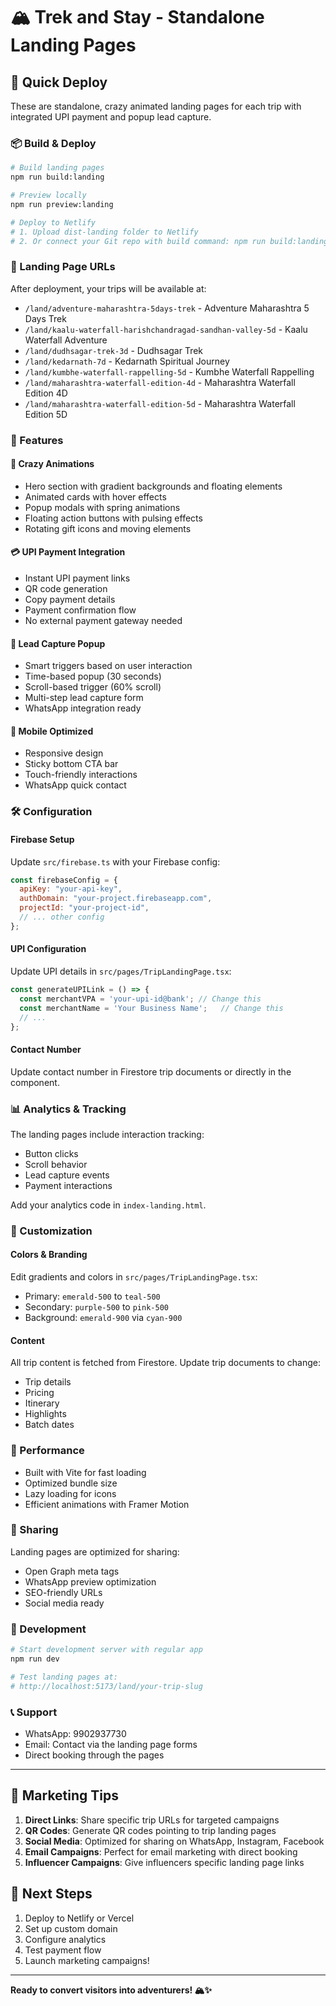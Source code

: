 # 🏔️ Trek and Stay - Standalone Landing Pages

## 🚀 Quick Deploy

These are standalone, crazy animated landing pages for each trip with integrated UPI payment and popup lead capture.

### 📦 Build & Deploy

```bash
# Build landing pages
npm run build:landing

# Preview locally
npm run preview:landing

# Deploy to Netlify
# 1. Upload dist-landing folder to Netlify
# 2. Or connect your Git repo with build command: npm run build:landing
```

### 🔗 Landing Page URLs

After deployment, your trips will be available at:

- `/land/adventure-maharashtra-5days-trek` - Adventure Maharashtra 5 Days Trek
- `/land/kaalu-waterfall-harishchandragad-sandhan-valley-5d` - Kaalu Waterfall Adventure  
- `/land/dudhsagar-trek-3d` - Dudhsagar Trek
- `/land/kedarnath-7d` - Kedarnath Spiritual Journey
- `/land/kumbhe-waterfall-rappelling-5d` - Kumbhe Waterfall Rappelling
- `/land/maharashtra-waterfall-edition-4d` - Maharashtra Waterfall Edition 4D
- `/land/maharashtra-waterfall-edition-5d` - Maharashtra Waterfall Edition 5D

### 🎯 Features

#### 🎨 Crazy Animations
- Hero section with gradient backgrounds and floating elements
- Animated cards with hover effects
- Popup modals with spring animations
- Floating action buttons with pulsing effects
- Rotating gift icons and moving elements

#### 💳 UPI Payment Integration  
- Instant UPI payment links
- QR code generation
- Copy payment details
- Payment confirmation flow
- No external payment gateway needed

#### 🎯 Lead Capture Popup
- Smart triggers based on user interaction
- Time-based popup (30 seconds)
- Scroll-based trigger (60% scroll)
- Multi-step lead capture form
- WhatsApp integration ready

#### 📱 Mobile Optimized
- Responsive design
- Sticky bottom CTA bar
- Touch-friendly interactions
- WhatsApp quick contact

### 🛠️ Configuration

#### Firebase Setup
Update `src/firebase.ts` with your Firebase config:
```javascript
const firebaseConfig = {
  apiKey: "your-api-key",
  authDomain: "your-project.firebaseapp.com",
  projectId: "your-project-id",
  // ... other config
};
```

#### UPI Configuration
Update UPI details in `src/pages/TripLandingPage.tsx`:
```javascript
const generateUPILink = () => {
  const merchantVPA = 'your-upi-id@bank'; // Change this
  const merchantName = 'Your Business Name';   // Change this
  // ...
};
```

#### Contact Number
Update contact number in Firestore trip documents or directly in the component.

### 📊 Analytics & Tracking

The landing pages include interaction tracking:
- Button clicks
- Scroll behavior  
- Lead capture events
- Payment interactions

Add your analytics code in `index-landing.html`.

### 🎨 Customization

#### Colors & Branding
Edit gradients and colors in `src/pages/TripLandingPage.tsx`:
- Primary: `emerald-500` to `teal-500`
- Secondary: `purple-500` to `pink-500`
- Background: `emerald-900` via `cyan-900`

#### Content
All trip content is fetched from Firestore. Update trip documents to change:
- Trip details
- Pricing
- Itinerary  
- Highlights
- Batch dates

### 🚀 Performance

- Built with Vite for fast loading
- Optimized bundle size
- Lazy loading for icons
- Efficient animations with Framer Motion

### 📱 Sharing

Landing pages are optimized for sharing:
- Open Graph meta tags
- WhatsApp preview optimization
- SEO-friendly URLs
- Social media ready

### 🔧 Development

```bash
# Start development server with regular app
npm run dev

# Test landing pages at:
# http://localhost:5173/land/your-trip-slug
```

### 📞 Support

- WhatsApp: 9902937730
- Email: Contact via the landing page forms
- Direct booking through the pages

---

## 🎯 Marketing Tips

1. **Direct Links**: Share specific trip URLs for targeted campaigns
2. **QR Codes**: Generate QR codes pointing to trip landing pages  
3. **Social Media**: Optimized for sharing on WhatsApp, Instagram, Facebook
4. **Email Campaigns**: Perfect for email marketing with direct booking
5. **Influencer Campaigns**: Give influencers specific landing page links

## 🚀 Next Steps

1. Deploy to Netlify or Vercel
2. Set up custom domain
3. Configure analytics
4. Test payment flow
5. Launch marketing campaigns!

---

**Ready to convert visitors into adventurers! 🏔️✨**
